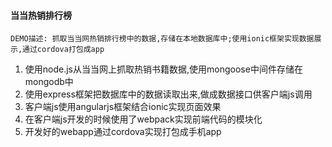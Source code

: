 #### 当当热销排行榜
```
DEMO描述: 抓取当当网热销排行榜中的数据,存储在本地数据库中;使用ionic框架实现数据展示,通过cordova打包成app
```
1. 使用node.js从当当网上抓取热销书籍数据,使用mongoose中间件存储在mongodb中
2. 使用express框架把数据库中的数据读取出来,做成数据接口供客户端js调用
3. 客户端js使用angularjs框架结合ionic实现⻚面效果
4. 在客户端js开发的时候使用了webpack实现前端代码的模块化
5. 开发好的webapp通过cordova实现打包成手机app
